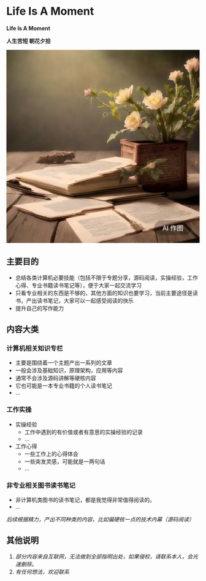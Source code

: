 # Life Is A Moment

**Life Is A Moment**

**人生苦短 朝花夕拾**

![Alt text](zhaohuaxishi.png)

## 主要目的

- 总结各类计算机必要技能（包括不限于专题分享，源码阅读，实操经验，工作心得、专业书籍读书笔记等），便于大家一起交流学习
- 只看专业相关的东西是不够的，其他方面的知识也要学习，当前主要途径是读书，产出读书笔记，大家可以一起感受阅读的快乐
- 提升自己的写作能力

## 内容大类

### 计算机相关知识专栏

- 主要是围绕着一个主题产出一系列的文章
- 一般会涉及基础知识，原理架构，应用等内容
- 通常不会涉及源码讲解等硬核内容
- 它也可能是一本专业书籍的个人读书笔记
- ...

### 工作实操

- 实操经验
  - 工作中遇到的有价值或者有意思的实操经验的记录
  - ...
- 工作心得
  - 一些工作上的心得体会
  - 一些突发灵感，可能就是一两句话
  - ...

### 非专业相关图书读书笔记

- 非计算机类图书的读书笔记，都是我觉得非常值得阅读的。
- ...

*后续根据精力，产出不同种类的内容，比如偏硬核一点的技术内幕（源码阅读）*


## 其他说明
1. *部分内容来自互联网，无法做到全部指明出处，如果侵权，请联系本人，会光速删除。*
2. *有任何想法，欢迎联系*
